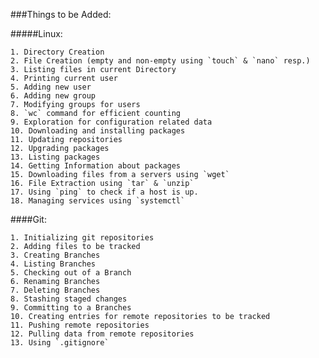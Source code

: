 ###Things to be Added:

  #####Linux:

    1. Directory Creation
    2. File Creation (empty and non-empty using `touch` & `nano` resp.)
    3. Listing files in current Directory
    4. Printing current user
    5. Adding new user
    6. Adding new group
    7. Modifying groups for users
    8. `wc` command for efficient counting
    9. Exploration for configuration related data
    10. Downloading and installing packages
    11. Updating repositories
    12. Upgrading packages
    13. Listing packages
    14. Getting Information about packages
    15. Downloading files from a servers using `wget`
    16. File Extraction using `tar` & `unzip`
    17. Using `ping` to check if a host is up.
    18. Managing services using `systemctl`

  ####Git:

    1. Initializing git repositories
    2. Adding files to be tracked
    3. Creating Branches
    4. Listing Branches
    5. Checking out of a Branch
    6. Renaming Branches
    7. Deleting Branches
    8. Stashing staged changes
    9. Committing to a Branches
    10. Creating entries for remote repositories to be tracked
    11. Pushing remote repositories
    12. Pulling data from remote repositories
    13. Using `.gitignore`

